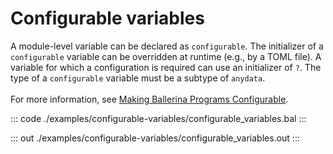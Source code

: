 # Configurable variables

A module-level variable can be declared as `configurable`. The initializer of a `configurable` variable
can be overridden at runtime (e.g., by a TOML file). A variable for which a configuration is required
can use an initializer of `?`. The type of a `configurable` variable must be a subtype of `anydata`.<br/><br/>
For more information, see [Making Ballerina Programs Configurable](https://ballerina.io/learn/making-ballerina-programs-configurable/defining-configurable-variables/).

::: code ./examples/configurable-variables/configurable_variables.bal :::

::: out ./examples/configurable-variables/configurable_variables.out :::